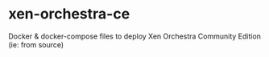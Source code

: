 # xen-orchestra-ce
Docker &amp; docker-compose files to deploy Xen Orchestra Community Edition (ie: from source)
